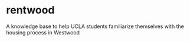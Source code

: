 # rentwood
A knowledge base to help UCLA students familiarize themselves with the housing process in Westwood
